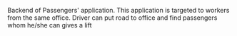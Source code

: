 Backend of Passengers' application.
This application is targeted to workers from the same office.
Driver can put road to office and find passengers whom  he/she can gives a lift 
